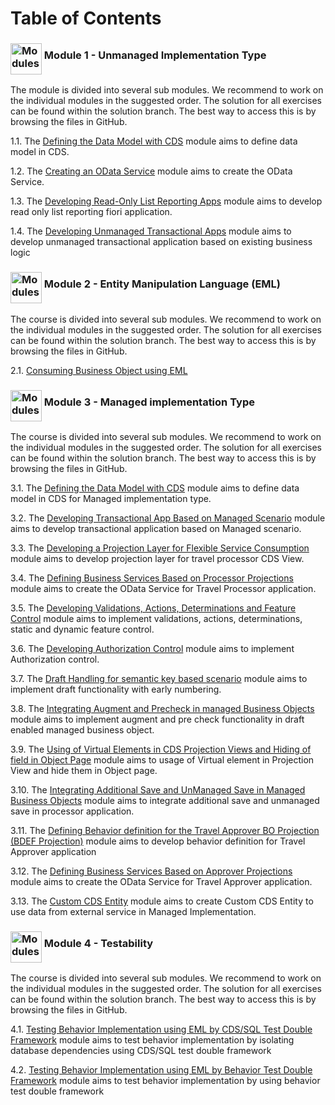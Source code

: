 # Table of Contents
### <img src="https://github.wdf.sap.corp/DevelopmentLearning/restful-abap/blob/master/docs/images/SpiralboundNotebook_R_blue.png" height = "50" alt = "Modules" align = "middle"/> Module 1 - Unmanaged Implementation Type
The module is divided into several sub modules. We recommend to work on the individual modules in the suggested order. The solution for all exercises can be found within the solution branch. The best way to access this is by browsing the files in GitHub.

1.1. The [Defining the Data Model with CDS](/docs/Unmanaged%20Implementation/DefiningDataModel/README.md) module aims to define data model in CDS.

1.2. The [Creating an OData Service](/docs/Unmanaged%20Implementation/CreatingODataService/README.md) module aims to create the OData Service.

1.3. The [Developing Read-Only List Reporting Apps](/docs/Unmanaged%20Implementation/DevelopingReadOnlyListReport/README.md) module aims to develop read only list reporting fiori application.

1.4. The [Developing Unmanaged Transactional Apps](/docs/Unmanaged%20Implementation/DevelopingUnmanagedTransactionalApp/README.md) module aims to develop unmanaged transactional application based on existing business logic

### <img src="https://github.wdf.sap.corp/DevelopmentLearning/restful-abap/blob/master/docs/images/SpiralboundNotebook_R_blue.png" height = "50" alt = "Modules" align = "middle"/> Module 2 - Entity Manipulation Language (EML)
The course is divided into several sub modules. We recommend to work on the individual modules in the suggested order. The solution for all exercises can be found within the solution branch. The best way to access this is by browsing the files in GitHub.

2.1. [Consuming Business Object using EML](/docs/eml/consumptionofeml/readme.md)

### <img src="https://github.wdf.sap.corp/DevelopmentLearning/restful-abap/blob/master/docs/images/SpiralboundNotebook_R_blue.png" height = "50" alt = "Modules" align = "middle"/> Module 3 - Managed implementation Type
The course is divided into several sub modules. We recommend to work on the individual modules in the suggested order. The solution for all exercises can be found within the solution branch. The best way to access this is by browsing the files in GitHub.

3.1. The [Defining the Data Model with CDS](/docs/Managed%20Implementation/DataModelManaged/readme.md) module aims to define data model in CDS for Managed implementation type.

3.2. The [Developing Transactional App Based on Managed Scenario](/docs/Managed%20Implementation/DevelopingTransactionalAppM/README.md) module aims to develop transactional application based on Managed scenario.

3.3. The [Developing a Projection Layer for Flexible Service Consumption](/docs/Managed%20Implementation/DevelopingProjectionLayer/README.md) module aims to develop projection layer for travel processor CDS View.

3.4. The [Defining Business Services Based on Processor Projections](/docs/Managed%20Implementation/DefiningBusinessServicesM/README.md) module aims to create the OData Service for Travel Processor application.

3.5. The [Developing Validations, Actions, Determinations and Feature Control](/docs/Managed%20Implementation/DevelopingValidationsM/README.md) module aims to implement validations, actions, determinations, static and dynamic feature control.

3.6. The [Developing Authorization Control](/docs/Managed%20Implementation/DevelopingAuthorizationControlM/README.md) module aims to implement Authorization control.

3.7. The [Draft Handling for semantic key based scenario](/docs/Managed%20Implementation/DraftSemanticKey/README.md) module aims to implement draft functionality with early numbering.

3.8. The [Integrating Augment and Precheck in managed Business Objects](/docs/Managed%20Implementation/Augment%20and%20Precheck/README.md) module aims to implement augment and pre check functionality in draft enabled managed business object.

3.9. The [Using of Virtual Elements in CDS Projection Views and Hiding of field in Object Page](/docs/Managed%20Implementation/VirtualElement/readme.md) module aims to usage of Virtual element in Projection View and hide them in Object page.

3.10. The [ Integrating Additional Save and UnManaged Save in Managed Business Objects](/docs/Managed%20Implementation/AdditionalandUnManagedSave/readme.md) module aims to integrate additional save and unmanaged save in processor application.

3.11. The [Defining Behavior definition for the Travel Approver BO Projection (BDEF Projection)](/docs/Managed%20Implementation/DefiningBehaviordefinitionAM/README.md) module aims to develop behavior definition for Travel Approver application

3.12. The [Defining Business Services Based on Approver Projections](/docs/Managed%20Implementation/DefiningBusinessServicesAM/README.md) module aims to create the OData Service for Travel Approver application.

3.13. The [Custom CDS Entity](/docs/Managed%20Implementation/CustomCDSEntity/readme.md) module aims to create Custom CDS Entity to use data from external service in Managed Implementation.

### <img src="https://github.wdf.sap.corp/DevelopmentLearning/restful-abap/blob/master/docs/images/SpiralboundNotebook_R_blue.png" height = "50" alt = "Modules" align = "middle"/> Module 4 - Testability
The course is divided into several sub modules. We recommend to work on the individual modules in the suggested order. The solution for all exercises can be found within the solution branch. The best way to access this is by browsing the files in GitHub.

4.1. [Testing Behavior Implementation using EML by CDS/SQL Test Double Framework](/docs/Testability/CDS-SQL%20Test%20Double%20Framework/readme.md) module aims to test behavior implementation by isolating database dependencies using CDS/SQL test double framework

4.2. [Testing Behavior Implementation using EML by Behavior Test Double Framework](/docs/Testability/Behavior%20Test%20Double%20Framework/readme.md) module aims to test behavior implementation by using behavior test double framework
